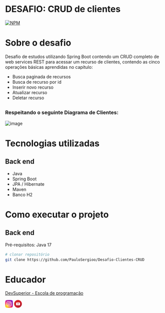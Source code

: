 # DESAFIO: CRUD de clientes
[![NPM](https://img.shields.io/npm/l/react)](https://github.com/devsuperior/sds1-wmazoni/blob/master/LICENSE) 

# Sobre o desafio

Desafio de estudos utilizando Spring Boot contendo um CRUD completo de web services REST para
acessar um recurso de clientes, contendo as cinco operações básicas aprendidas no capítulo:

- Busca paginada de recursos
- Busca de recurso por id
- Inserir novo recurso
- Atualizar recurso
- Deletar recurso

## 

### Respeitando o seguinte Diagrama de Clientes:

![image](https://user-images.githubusercontent.com/88008441/219996121-cc90c418-00f3-49c4-be14-a551e9370de0.png)

# Tecnologias utilizadas
## Back end
- Java
- Spring Boot
- JPA / Hibernate
- Maven
- Banco H2

# Como executar o projeto

## Back end
Pré-requisitos: Java 17

```bash
# clonar repositório
git clone https://github.com/PauloSergioo/Desafio-Clientes-CRUD

```

# Educador

[DevSuperior - Escola de programação](https://devsuperior.com.br/)

[![DevSuperior no Instagram](https://raw.githubusercontent.com/devsuperior/bds-assets/main/ds/ig-icon.png)](https://instagram.com/devsuperior.ig) ![DevSuperior no Youtube](https://raw.githubusercontent.com/devsuperior/bds-assets/main/ds/yt-icon.png)
